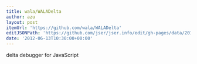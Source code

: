 ```yaml
---
title: wala/WALADelta
author: azu
layout: post
itemUrl: 'https://github.com/wala/WALADelta'
editJSONPath: 'https://github.com/jser/jser.info/edit/gh-pages/data/2012/06/index.json'
date: '2012-06-13T10:30:00+00:00'
---
```

delta debugger for JavaScript
